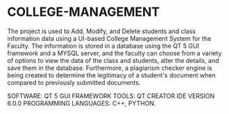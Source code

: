 # COLLEGE-MANAGEMENT
The project is used to Add, Modify, and Delete students and class information data using a UI-based College Management System for the Faculty.
The information is stored in a database using the QT 5 GUI framework and a MYSQL server, and the faculty can choose from a variety of options to view the data of the class and students, alter the details, and save them in the database. Furthermore, a plagiarism checker engine is being created to determine the legitimacy of a student's document when compared to previously submitted documents.


SOFTWARE: QT 5 GUI FRAMEWORK
TOOLS: QT CREATOR IDE VERSION 6.0.0
PROGRAMMING LANGUAGES: C++, PYTHON.
